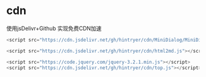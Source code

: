 # cdn
使用jsDelivr+Github 实现免费CDN加速

```javascript
<script src="https://cdn.jsdelivr.net/gh/hintryer/cdn/MiniDialog/MiniDialog.js"></script>
```


```javascript
<script src="https://cdn.jsdelivr.net/gh/hintryer/cdn/html2md.js"></script>
```

```javascript
<script src="https://code.jquery.com/jquery-3.2.1.min.js"></script>
<script src="https://cdn.jsdelivr.net/gh/hintryer/cdn/top.js"></script>
```
